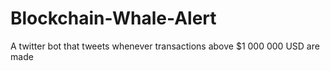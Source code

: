 # Blockchain-Whale-Alert
 A twitter bot that tweets whenever transactions above $1 000 000 USD are made
